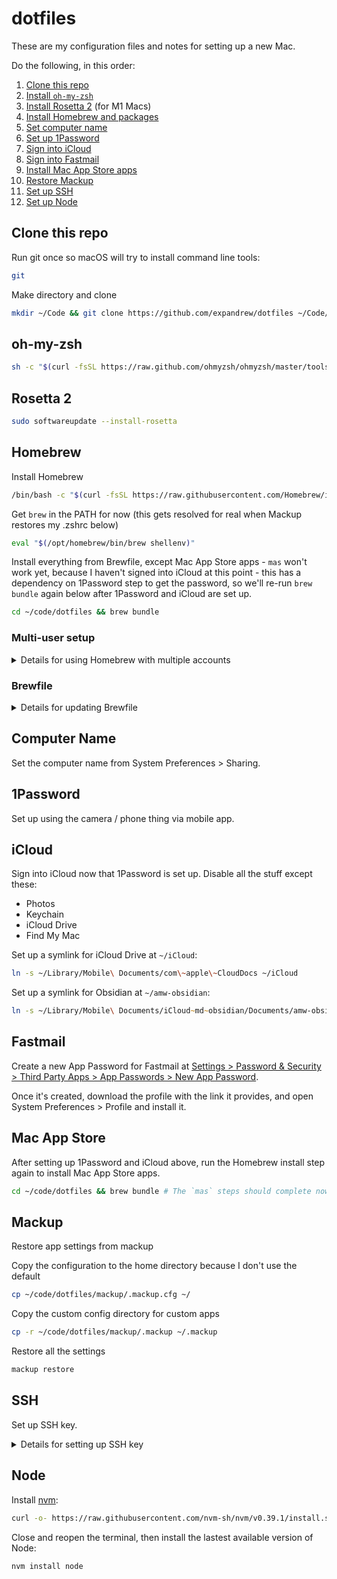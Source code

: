 # dotfiles

These are my configuration files and notes for setting up a new Mac.

Do the following, in this order:

1. [Clone this repo](#clone-this-repo)
1. [Install `oh-my-zsh`](#oh-my-zsh)
1. [Install Rosetta 2](#rosetta-2) (for M1 Macs)
1. [Install Homebrew and packages](#homebrew)
1. [Set computer name](#computer-name)
1. [Set up 1Password](#1password)
1. [Sign into iCloud](#icloud)
1. [Sign into Fastmail](#fastmail)
1. [Install Mac App Store apps](#mac-app-store)
1. [Restore Mackup](#mackup)
1. [Set up SSH](#ssh)
1. [Set up Node](#node)

## Clone this repo

Run git once so macOS will try to install command line tools:

```zsh
git
```

Make directory and clone

```zsh
mkdir ~/Code && git clone https://github.com/expandrew/dotfiles ~/Code/dotfiles
```

## oh-my-zsh

```zsh
sh -c "$(curl -fsSL https://raw.github.com/ohmyzsh/ohmyzsh/master/tools/install.sh)"
```

## Rosetta 2

```zsh
sudo softwareupdate --install-rosetta
```

## Homebrew

Install Homebrew

```zsh
/bin/bash -c "$(curl -fsSL https://raw.githubusercontent.com/Homebrew/install/master/install.sh)"
```

Get `brew` in the PATH for now (this gets resolved for real when Mackup restores my .zshrc below)

```zsh
eval "$(/opt/homebrew/bin/brew shellenv)"
```

Install everything from Brewfile, except Mac App Store apps - `mas` won't work yet, because I haven't signed into iCloud at this point - this has a dependency on 1Password step to get the password, so we'll re-run `brew bundle` again below after 1Password and iCloud are set up.

```zsh
cd ~/code/dotfiles && brew bundle
```

### Multi-user setup

<details>
<summary>Details for using Homebrew with multiple accounts</summary>

If there are multiple user accounts on the same Mac, I need to follow a few extra steps:

1. Open System Preferences > Users & Groups
1. Create a new group called `brew`; add all the users to it
1. Run these steps:

```zsh
% sudo chgrp -R brew $(brew --prefix) # Change group to brew for Homebrew
% sudo chmod -R g+w $(brew --prefix) # Allow group members to write inside this directory
% brew doctor # Make sure everything is good
```

Even with this "shared group" setup, I still run into permissions issues sometimes when running `brew bundle`.

Usually I can resolve it by changing ownership to the current user for the Homebrew folder:

```zsh
% sudo chown -R $USER $(brew --prefix)
% brew bundle # Try installing again
```

</details>

### Brewfile

<details>
<summary>Details for updating Brewfile</summary>

This is how I update the Brewfile when I install/uninstall something:

```zsh
% cd ~/code/dotfiles && brew bundle dump -f
# Then commit the changes to this repo, etc.
```

I just do this periodically and commit it, it's not automated but the command handles the file for me so I don't have to handwrite it

There's a VS Code task to do this in [tasks.json](.vscode/tasks.json).

</details>

## Computer Name

Set the computer name from System Preferences > Sharing.

## 1Password

Set up using the camera / phone thing via mobile app.

## iCloud

Sign into iCloud now that 1Password is set up. Disable all the stuff except these:

- Photos
- Keychain
- iCloud Drive
- Find My Mac

Set up a symlink for iCloud Drive at `~/iCloud`:

```zsh
ln -s ~/Library/Mobile\ Documents/com\~apple\~CloudDocs ~/iCloud
```

Set up a symlink for Obsidian at `~/amw-obsidian`:

```zsh
ln -s ~/Library/Mobile\ Documents/iCloud~md~obsidian/Documents/amw-obsidian ~/amw-obsidian
```

## Fastmail

Create a new App Password for Fastmail at [Settings > Password & Security > Third Party Apps > App Passwords > New App Password](https://www.fastmail.com/settings/security/devicekeys/new).

Once it's created, download the profile with the link it provides, and open System Preferences > Profile and install it.

## Mac App Store

After setting up 1Password and iCloud above, run the Homebrew install step again to install Mac App Store apps.

```zsh
cd ~/code/dotfiles && brew bundle # The `mas` steps should complete now that we're signed into iCloud
```

## Mackup

Restore app settings from mackup

Copy the configuration to the home directory because I don't use the default

```zsh
cp ~/code/dotfiles/mackup/.mackup.cfg ~/
```

Copy the custom config directory for custom apps

```zsh
cp -r ~/code/dotfiles/mackup/.mackup ~/.mackup
```

Restore all the settings

```zsh
mackup restore
```

## SSH

Set up SSH key.

<details>
<summary>Details for setting up SSH key</summary>

### GitHub

(These steps are borrowed from this article: [Generating a new SSH key and adding it to the ssh-agent - GitHub Docs](https://docs.github.com/en/authentication/connecting-to-github-with-ssh/generating-a-new-ssh-key-and-adding-it-to-the-ssh-agent))

Create a key and set the passphrase to the same as the login password for macOS:

```zsh
% ssh-keygen -t ed25519 -C "<my email address>"
```

Add the key to SSH agent on macOS:

```zsh
% eval "$(ssh-agent -s)"
% ssh-add -K ~/.ssh/id_ed25519
```

Copy the public key to the clipboard then go to [GitHub Settings > SSH and GPG keys](https://github.com/settings/keys) and add it:

```zsh
pbcopy < ~/.ssh/id_ed25519.pub
```

Test SSH connection to GitHub:

```zsh
ssh -T git@github.com
```

</details>

## Node

Install [nvm](https://github.com/nvm-sh/nvm):

```zsh
curl -o- https://raw.githubusercontent.com/nvm-sh/nvm/v0.39.1/install.sh | bash
```

Close and reopen the terminal, then install the lastest available version of Node:

```zsh
nvm install node
```
